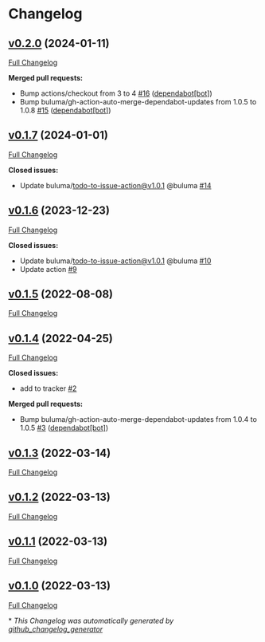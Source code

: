 # Changelog

## [v0.2.0](https://github.com/buluma/ansible-role-sudo/tree/v0.2.0) (2024-01-11)

[Full Changelog](https://github.com/buluma/ansible-role-sudo/compare/v0.1.7...v0.2.0)

**Merged pull requests:**

- Bump actions/checkout from 3 to 4 [\#16](https://github.com/buluma/ansible-role-sudo/pull/16) ([dependabot[bot]](https://github.com/apps/dependabot))
- Bump buluma/gh-action-auto-merge-dependabot-updates from 1.0.5 to 1.0.8 [\#15](https://github.com/buluma/ansible-role-sudo/pull/15) ([dependabot[bot]](https://github.com/apps/dependabot))

## [v0.1.7](https://github.com/buluma/ansible-role-sudo/tree/v0.1.7) (2024-01-01)

[Full Changelog](https://github.com/buluma/ansible-role-sudo/compare/v0.1.6...v0.1.7)

**Closed issues:**

- Update buluma/todo-to-issue-action@v1.0.1 @buluma [\#14](https://github.com/buluma/ansible-role-sudo/issues/14)

## [v0.1.6](https://github.com/buluma/ansible-role-sudo/tree/v0.1.6) (2023-12-23)

[Full Changelog](https://github.com/buluma/ansible-role-sudo/compare/v0.1.5...v0.1.6)

**Closed issues:**

- Update buluma/todo-to-issue-action@v1.0.1 @buluma [\#10](https://github.com/buluma/ansible-role-sudo/issues/10)
- Update action [\#9](https://github.com/buluma/ansible-role-sudo/issues/9)

## [v0.1.5](https://github.com/buluma/ansible-role-sudo/tree/v0.1.5) (2022-08-08)

[Full Changelog](https://github.com/buluma/ansible-role-sudo/compare/v0.1.4...v0.1.5)

## [v0.1.4](https://github.com/buluma/ansible-role-sudo/tree/v0.1.4) (2022-04-25)

[Full Changelog](https://github.com/buluma/ansible-role-sudo/compare/v0.1.3...v0.1.4)

**Closed issues:**

- add to tracker [\#2](https://github.com/buluma/ansible-role-sudo/issues/2)

**Merged pull requests:**

- Bump buluma/gh-action-auto-merge-dependabot-updates from 1.0.4 to 1.0.5 [\#3](https://github.com/buluma/ansible-role-sudo/pull/3) ([dependabot[bot]](https://github.com/apps/dependabot))

## [v0.1.3](https://github.com/buluma/ansible-role-sudo/tree/v0.1.3) (2022-03-14)

[Full Changelog](https://github.com/buluma/ansible-role-sudo/compare/v0.1.2...v0.1.3)

## [v0.1.2](https://github.com/buluma/ansible-role-sudo/tree/v0.1.2) (2022-03-13)

[Full Changelog](https://github.com/buluma/ansible-role-sudo/compare/v0.1.1...v0.1.2)

## [v0.1.1](https://github.com/buluma/ansible-role-sudo/tree/v0.1.1) (2022-03-13)

[Full Changelog](https://github.com/buluma/ansible-role-sudo/compare/v0.1.0...v0.1.1)

## [v0.1.0](https://github.com/buluma/ansible-role-sudo/tree/v0.1.0) (2022-03-13)

[Full Changelog](https://github.com/buluma/ansible-role-sudo/compare/a253feba75a11262660eb8e7ef6e04220d429559...v0.1.0)



\* *This Changelog was automatically generated by [github_changelog_generator](https://github.com/github-changelog-generator/github-changelog-generator)*

